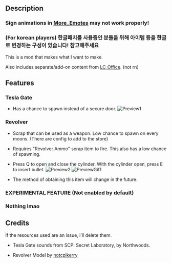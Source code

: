 ## Description

### Sign animations in [More_Emotes](https://thunderstore.io/c/lethal-company/p/Sligili/More_Emotes/) may not work properly!

### (For korean players) 한글패치를 사용중인 분들을 위해 아이템 등을 한글로 변경하는 구성이 있습니다! 참고해주세요

This is a mod that makes what I want to make.

Also includes separate/add-on content from [LC_Office](https://thunderstore.io/c/lethal-company/p/Piggy/LC_Office/). (not rn)

## Features

### Tesla Gate
- Has a chance to spawn instead of a secure door.
![Preview1](https://i.imgur.com/hvGazNs.png)

### Revolver
- Scrap that can be used as a weapon. Low chance to spawn on every moons. (There are config to add to the store)
- Requires "Revolver Ammo" scrap item to fire. This also has a low chance of spawning.
- Press Q to open and close the cylinder. With the cylinder open, press E to insert bullet.
![Preview2](https://i.imgur.com/wacPXok.png)
![PreviewGif1](https://i.imgur.com/9ohaonq.gif)

- The method of obtaining this item will change in the future.

### EXPERIMENTAL FEATURE (Not enabled by default)

### Nothing lmao

## Credits

If the resources used are an issue, i'll delete them.

- Tesla Gate sounds from SCP: Secret Laboratory, by Northwoods.

- Revolver Model by [notcplkerry](https://sketchfab.com/3d-models/low-poly-python-revolver-80be25747ad244e198b889a40e55cec7)
